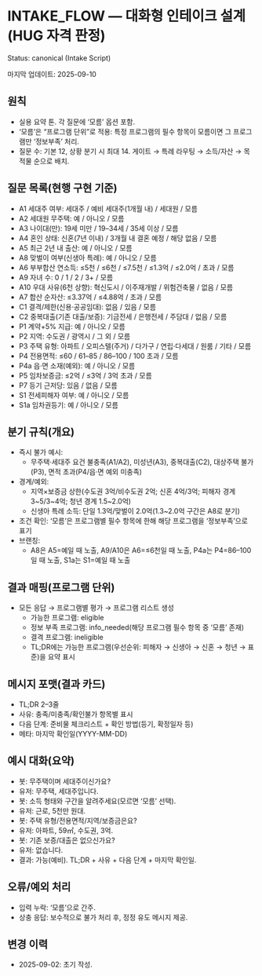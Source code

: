 # INTAKE_FLOW — 대화형 인테이크 설계(HUG 자격 판정)
Status: canonical (Intake Script)

마지막 업데이트: 2025-09-10

## 원칙
- 실용 요약 톤. 각 질문에 ‘모름’ 옵션 포함.
- ‘모름’은 “프로그램 단위”로 적용: 특정 프로그램의 필수 항목이 모름이면 그 프로그램만 ‘정보부족’ 처리.
- 질문 수: 기본 12, 상황 분기 시 최대 14. 게이트 → 특례 라우팅 → 소득/자산 → 목적물 순으로 배치.

## 질문 목록(현행 구현 기준)
- A1 세대주 여부: 세대주 / 예비 세대주(1개월 내) / 세대원 / 모름
- A2 세대원 무주택: 예 / 아니오 / 모름
- A3 나이대(만): 19세 미만 / 19–34세 / 35세 이상 / 모름
- A4 혼인 상태: 신혼(7년 이내) / 3개월 내 결혼 예정 / 해당 없음 / 모름
- A5 최근 2년 내 출산: 예 / 아니오 / 모름
- A8 맞벌이 여부(신생아 특례): 예 / 아니오 / 모름
- A6 부부합산 연소득: ≤5천 / ≤6천 / ≤7.5천 / ≤1.3억 / ≤2.0억 / 초과 / 모름
- A9 자녀 수: 0 / 1 / 2 / 3+ / 모름
- A10 우대 사유(6천 상향): 혁신도시 / 이주재개발 / 위험건축물 / 없음 / 모름
- A7 합산 순자산: ≤3.37억 / ≤4.88억 / 초과 / 모름
- C1 결격/제한(신용·공공임대): 없음 / 있음 / 모름
- C2 중복대출(기존 대출/보증): 기금전세 / 은행전세 / 주담대 / 없음 / 모름
- P1 계약+5% 지급: 예 / 아니오 / 모름
- P2 지역: 수도권 / 광역시 / 그 외 / 모름
- P3 주택 유형: 아파트 / 오피스텔(주거) / 다가구 / 연립·다세대 / 원룸 / 기타 / 모름
- P4 전용면적: ≤60 / 61–85 / 86–100 / 100 초과 / 모름
- P4a 읍·면 소재(예외): 예 / 아니오 / 모름
- P5 임차보증금: ≤2억 / ≤3억 / 3억 초과 / 모름
- P7 등기 근저당: 있음 / 없음 / 모름
- S1 전세피해자 여부: 예 / 아니오 / 모름
- S1a 임차권등기: 예 / 아니오 / 모름

## 분기 규칙(개요)
- 즉시 불가 예시:
  - 무주택·세대주 요건 불충족(A1/A2), 미성년(A3), 중복대출(C2), 대상주택 불가(P3), 면적 초과(P4/읍·면 예외 미충족)
- 경계/예외:
  - 지역×보증금 상한(수도권 3억/비수도권 2억; 신혼 4억/3억; 피해자 경계 3~5/3~4억; 청년 경계 1.5~2.0억)
  - 신생아 특례 소득: 단일 1.3억/맞벌이 2.0억(1.3~2.0억 구간은 A8로 분기)
- 조건 확인: ‘모름’은 프로그램별 필수 항목에 한해 해당 프로그램을 ‘정보부족’으로 표기
- 브랜칭:
  - A8은 A5=예일 때 노출, A9/A10은 A6=≤6천일 때 노출, P4a는 P4=86–100일 때 노출, S1a는 S1=예일 때 노출

## 결과 매핑(프로그램 단위)
- 모든 응답 → 프로그램별 평가 → 프로그램 리스트 생성
  - 가능한 프로그램: eligible
  - 정보 부족 프로그램: info_needed(해당 프로그램 필수 항목 중 ‘모름’ 존재)
  - 결격 프로그램: ineligible
  - TL;DR에는 가능한 프로그램(우선순위: 피해자 → 신생아 → 신혼 → 청년 → 표준)을 요약 표시

## 메시지 포맷(결과 카드)
- TL;DR 2–3줄
- 사유: 충족/미충족/확인불가 항목별 표시
- 다음 단계: 준비물 체크리스트 + 확인 방법(등기, 확정일자 등)
- 메타: 마지막 확인일(YYYY-MM-DD)

## 예시 대화(요약)
- 봇: 무주택이며 세대주이신가요?
- 유저: 무주택, 세대주입니다.
- 봇: 소득 형태와 구간을 알려주세요(모르면 ‘모름’ 선택).
- 유저: 근로, 5천만 원대.
- 봇: 주택 유형/전용면적/지역/보증금은요?
- 유저: 아파트, 59㎡, 수도권, 3억.
- 봇: 기존 보증/대출은 없으신가요?
- 유저: 없습니다.
- 결과: 가능(예비). TL;DR + 사유 + 다음 단계 + 마지막 확인일.

## 오류/예외 처리
- 입력 누락: ‘모름’으로 간주.
- 상충 응답: 보수적으로 불가 처리 후, 정정 유도 메시지 제공.

## 변경 이력
- 2025-09-02: 초기 작성.

